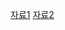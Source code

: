 [자료1](https://d2.naver.com/helloworld/6807203)
[자료2](https://www.npmjs.com/package/react-justified-layout)